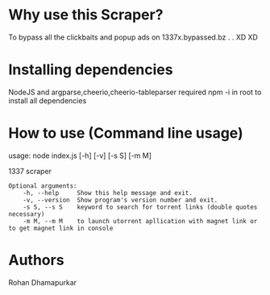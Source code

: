 # Why use this Scraper?
To bypass all the clickbaits and popup ads on 1337x.bypassed.bz . . XD XD

# Installing dependencies
NodeJS and argparse,cheerio,cheerio-tableparser required
npm -i in root to install all dependencies

# How to use (Command line usage)
usage: node index.js [-h] [-v] [-s S] [-m M]

1337 scraper

    Optional arguments:
        -h, --help     Show this help message and exit.
        -v, --version  Show program's version number and exit.
        -s S, --s S    keyword to search for torrent links (double quotes necessary)
        -m M, --m M    to launch utorrent apllication with magnet link or to get magnet link in console

# Authors
Rohan Dhamapurkar